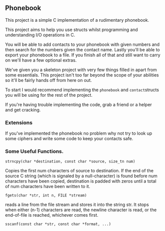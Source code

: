 ## Phonebook

This project is a simple C implementation of a rudimentary phonebook.

This project aims to help you use structs whilst programming and understanding I/O operations in C.

You will be able to add contacts to your phonebook with given numbers and then search for the numbers given the contact name. Lastly you'll be able to export your phonebook to a file.  If you finish all of that and still want to carry on we'll have a few optional extras.

We've given you a skeleton project with very few things filled in apart from some essentials. This project isn't too far beyond the scope of your abilities so it'll be fairly hands off from here on out.

To start I would recommend implementing the `phonebook` and `contact`structs you will be using for the rest of the project.

If you're having trouble implementing the code, grab a friend or a helper and get cracking.

### Extensions
If you've implemented the phonebook no problem why not try to look up some ciphers and write some code to keep your contacts safe.

### Some Useful Functions.

`strncpy(char *destination, const char *source, size_tn num)`

Copies the first num characters of source to destination. If the end of the source C string (which is signaled by a null-character) is found before num characters have been copied, destination is padded with zeros until a total of num characters have been written to it.

`fgets(char *str, int n, FILE *stream)`

reads a line from the file stream and stores it into the string str. It stops when either (n-1) characters are read, the newline character is read, or the end-of-file is reached, whichever comes first.

`sscanf(const char *str, const char *format, ...)`
